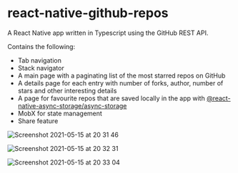 # react-native-github-repos

A React Native app written in Typescript using the GitHub REST API.


Contains the following:
- Tab navigation
- Stack navigator
- A main page with a paginating list of the most starred repos on GitHub
- A details page for each entry with number of forks, author, number of stars and other interesting details
- A page for favourite repos that are saved locally in the app with [@react-native-async-storage/async-storage](https://github.com/react-native-async-storage/async-storage)
- MobX for state management
- Share feature


![Screenshot 2021-05-15 at 20 31 46](https://user-images.githubusercontent.com/7315105/118374819-47ec1500-b5be-11eb-91cc-5ec0709cd84a.png)

![Screenshot 2021-05-15 at 20 32 31](https://user-images.githubusercontent.com/7315105/118374860-59352180-b5be-11eb-92de-bfb7052e2c0c.png)

![Screenshot 2021-05-15 at 20 33 04](https://user-images.githubusercontent.com/7315105/118374864-5afee500-b5be-11eb-9d99-7a6aa498b635.png)
